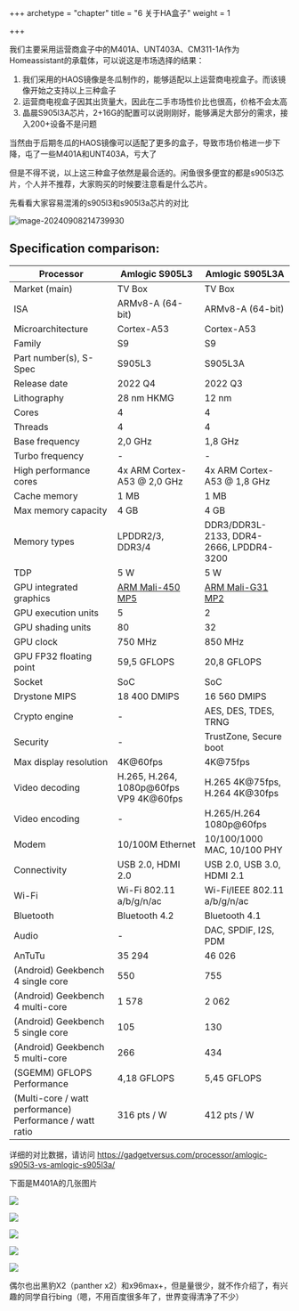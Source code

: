+++
archetype = "chapter"
title = "6 关于HA盒子"
weight = 1

+++

我们主要采用运营商盒子中的M401A、UNT403A、CM311-1A作为Homeassistant的承载体，可以说这是市场选择的结果：

1. 我们采用的HAOS镜像是冬瓜制作的，能够适配以上运营商电视盒子。而该镜像开始之支持以上三种盒子
2. 运营商电视盒子因其出货量大，因此在二手市场性价比也很高，价格不会太高
3. 晶晨S905l3A芯片，2+16G的配置可以说刚刚好，能够满足大部分的需求，接入200+设备不是问题



当然由于后期冬瓜的HAOS镜像可以适配了更多的盒子，导致市场价格进一步下降，屯了一些M401A和UNT403A，亏大了

但是不得不说，以上这三种盒子依然是最合适的。闲鱼很多便宜的都是s905l3芯片，个人并不推荐，大家购买的时候要注意看是什么芯片。



先看看大家容易混淆的s905l3和s905l3a芯片的对比

![image-20240908214739930](https://pic.456766.xyz/typora/image-20240908214739930.png)

## Specification comparison:

| Processor                                                | **Amlogic S905L3**                                           | **Amlogic S905L3A**                                          |
| -------------------------------------------------------- | ------------------------------------------------------------ | ------------------------------------------------------------ |
| Market (main)                                            | TV Box                                                       | TV Box                                                       |
| ISA                                                      | ARMv8-A (64-bit)                                             | ARMv8-A (64-bit)                                             |
| Microarchitecture                                        | Cortex-A53                                                   | Cortex-A53                                                   |
| Family                                                   | S9                                                           | S9                                                           |
| Part number(s), S-Spec                                   | S905L3                                                       | S905L3A                                                      |
| Release date                                             | 2022 Q4                                                      | 2022 Q3                                                      |
| Lithography                                              | 28 nm HKMG                                                   | 12 nm                                                        |
| Cores                                                    | 4                                                            | 4                                                            |
| Threads                                                  | 4                                                            | 4                                                            |
| Base frequency                                           | 2,0 GHz                                                      | 1,8 GHz                                                      |
| Turbo frequency                                          | -                                                            | -                                                            |
| High performance cores                                   | 4x ARM Cortex-A53 @ 2,0 GHz                                  | 4x ARM Cortex-A53 @ 1,8 GHz                                  |
| Cache memory                                             | 1 MB                                                         | 1 MB                                                         |
| Max memory capacity                                      | 4 GB                                                         | 4 GB                                                         |
| Memory types                                             | LPDDR2/3, DDR3/4                                             | DDR3/DDR3L-2133, DDR4-2666, LPDDR4-3200                      |
| TDP                                                      | 5 W                                                          | 5 W                                                          |
| GPU integrated graphics                                  | [ARM Mali-450 MP5](https://gadgetversus.com/graphics-card/arm-mali-450-mp5-specs/) | [ARM Mali-G31 MP2](https://gadgetversus.com/graphics-card/arm-mali-g31-mp2-specs/) |
| GPU execution units                                      | 5                                                            | 2                                                            |
| GPU shading units                                        | 80                                                           | 32                                                           |
| GPU clock                                                | 750 MHz                                                      | 850 MHz                                                      |
| GPU FP32 floating point                                  | 59,5 GFLOPS                                                  | 20,8 GFLOPS                                                  |
| Socket                                                   | SoC                                                          | SoC                                                          |
| Drystone MIPS                                            | 18 400 DMIPS                                                 | 16 560 DMIPS                                                 |
| Crypto engine                                            | -                                                            | AES, DES, TDES, TRNG                                         |
| Security                                                 | -                                                            | TrustZone, Secure boot                                       |
| Max display resolution                                   | 4K@60fps                                                     | 4K@75fps                                                     |
| Video decoding                                           | H.265, H.264, 1080p@60fps VP9 4K@60fps                       | H.265 4K@75fps, H.264 4K@30fps                               |
| Video encoding                                           | -                                                            | H.265/H.264 1080p@60fps                                      |
| Modem                                                    | 10/100M Ethernet                                             | 10/100/1000 MAC, 10/100 PHY                                  |
| Connectivity                                             | USB 2.0, HDMI 2.0                                            | USB 2.0, USB 3.0, HDMI 2.1                                   |
| Wi-Fi                                                    | Wi-Fi 802.11 a/b/g/n/ac                                      | Wi-Fi/IEEE 802.11 a/b/g/n/ас                                 |
| Bluetooth                                                | Bluetooth 4.2                                                | Bluetooth 4.1                                                |
| Audio                                                    | -                                                            | DAC, SPDIF, I2S, PDM                                         |
| AnTuTu                                                   | 35 294                                                       | 46 026                                                       |
| (Android) Geekbench 4 single core                        | 550                                                          | 755                                                          |
| (Android) Geekbench 4 multi-core                         | 1 578                                                        | 2 062                                                        |
| (Android) Geekbench 5 single core                        | 105                                                          | 130                                                          |
| (Android) Geekbench 5 multi-core                         | 266                                                          | 434                                                          |
| (SGEMM) GFLOPS Performance                               | 4,18 GFLOPS                                                  | 5,45 GFLOPS                                                  |
| (Multi-core / watt performance) Performance / watt ratio | 316 pts / W                                                  | 412 pts / W                                                  |



详细的对比数据，请访问 https://gadgetversus.com/processor/amlogic-s905l3-vs-amlogic-s905l3a/



下面是M401A的几张图片

![](https://pic.456766.xyz/202409072117187.png)

![](https://pic.456766.xyz/202409072117451.png)

![](https://pic.456766.xyz/202409072118487.png)



![](https://pic.456766.xyz/202409072119320.png)



![](https://pic.456766.xyz/202409072119549.png)



偶尔也出黑豹X2（panther x2）和x96max+，但是量很少，就不作介绍了，有兴趣的同学自行bing（嗯，不用百度很多年了，世界变得清净了不少）
